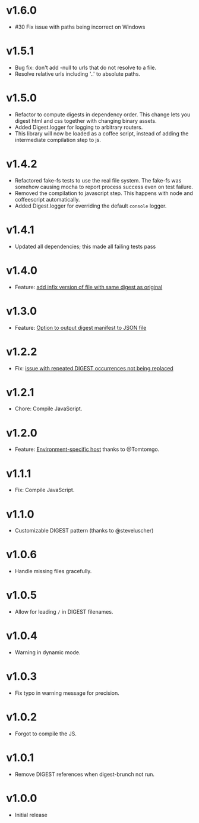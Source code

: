 # v1.6.0

* #30 Fix issue with paths being incorrect on Windows

# v1.5.1

* Bug fix: don't add -null to urls that do not resolve to a file.
* Resolve relative urls including '..' to absolute paths.

# v1.5.0

* Refactor to compute digests in dependency order.
  This change lets you digest html and css together with changing binary assets.
* Added Digest.logger for logging to arbitrary routers.
* This library will now be loaded as a coffee script,
  instead of adding the intermediate compilation step to js.

# v1.4.2

* Refactored fake-fs tests to use the real file system.
  The fake-fs was somehow causing mocha
  to report process success even on test failure.
* Removed the compilation to javascript step.
  This happens with node and coffeescript automatically.
* Added Digest.logger for overriding the default `console` logger.

# v1.4.1

* Updated all dependencies; this made all failing tests pass

# v1.4.0

* Feature: [add infix version of file with same digest as original][17]

# v1.3.0

* Feature: [Option to output digest manifest to JSON file][15]

# v1.2.2

* Fix: [issue with repeated DIGEST occurrences not being replaced][11]

# v1.2.1

* Chore: Compile JavaScript.

# v1.2.0

* Feature: [Environment-specific host][10] thanks to @Tomtomgo.

# v1.1.1

* Fix: Compile JavaScript.

# v1.1.0

* Customizable DIGEST pattern (thanks to @steveluscher)

# v1.0.6

* Handle missing files gracefully.

# v1.0.5

* Allow for leading `/` in DIGEST filenames.

# v1.0.4

* Warning in dynamic mode.

# v1.0.3

* Fix typo in warning message for precision.

# v1.0.2

* Forgot to compile the JS.

# v1.0.1

* Remove DIGEST references when digest-brunch not run.

# v1.0.0

* Initial release


[10]: https://github.com/mutewinter/digest-brunch/pull/10
[11]: https://github.com/mutewinter/digest-brunch/issues/11
[15]: https://github.com/mutewinter/digest-brunch/pull/15
[17]: https://github.com/mutewinter/digest-brunch/pull/17
